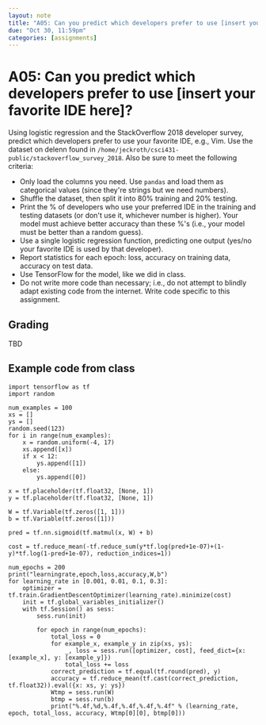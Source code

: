 ```yaml
---
layout: note
title: "A05: Can you predict which developers prefer to use [insert your favorite IDE here]?"
due: "Oct 30, 11:59pm"
categories: [assignments]
---
```


# A05: Can you predict which developers prefer to use [insert your favorite IDE here]?

Using logistic regression and the StackOverflow 2018 developer survey, predict which developers prefer to use your favorite IDE, e.g., Vim. Use the dataset on delenn found in `/home/jeckroth/csci431-public/stackoverflow_survey_2018`. Also be sure to meet the following criteria:

- Only load the columns you need. Use `pandas` and load them as categorical values (since they're strings but we need numbers).
- Shuffle the dataset, then split it into 80% training and 20% testing.
- Print the % of developers who use your preferred IDE in the training and testing datasets (or don't use it, whichever number is higher). Your model must achieve better accuracy than these %'s (i.e., your model must be better than a random guess).
- Use a single logistic regression function, predicting one output (yes/no your favorite IDE is used by that developer).
- Report statistics for each epoch: loss, accuracy on training data, accuracy on test data.
- Use TensorFlow for the model, like we did in class.
- Do not write more code than necessary; i.e., do not attempt to blindly adapt existing code from the internet. Write code specific to this assignment.

## Grading

TBD

## Example code from class

```
import tensorflow as tf                                                                                                                                                                                     
import random                                                                                                                                                                                               
                                                                                                                                                                                                            
num_examples = 100                                                                                                                                                                                          
xs = []                                                                                                                                                                                                     
ys = []
random.seed(123)
for i in range(num_examples):
    x = random.uniform(-4, 17)
    xs.append([x])
    if x < 12:
        ys.append([1])
    else:
        ys.append([0])

x = tf.placeholder(tf.float32, [None, 1])
y = tf.placeholder(tf.float32, [None, 1])

W = tf.Variable(tf.zeros([1, 1]))
b = tf.Variable(tf.zeros([1]))

pred = tf.nn.sigmoid(tf.matmul(x, W) + b)

cost = tf.reduce_mean(-tf.reduce_sum(y*tf.log(pred+1e-07)+(1-y)*tf.log(1-pred+1e-07), reduction_indices=1))

num_epochs = 200
print("learningrate,epoch,loss,accuracy,W,b")
for learning_rate in [0.001, 0.01, 0.1, 0.3]:
    optimizer = tf.train.GradientDescentOptimizer(learning_rate).minimize(cost)
    init = tf.global_variables_initializer()
    with tf.Session() as sess:
        sess.run(init)

        for epoch in range(num_epochs):
            total_loss = 0
            for example_x, example_y in zip(xs, ys):
                _, loss = sess.run([optimizer, cost], feed_dict={x: [example_x], y: [example_y]})
                total_loss += loss
            correct_prediction = tf.equal(tf.round(pred), y)
            accuracy = tf.reduce_mean(tf.cast(correct_prediction, tf.float32)).eval({x: xs, y: ys})
            Wtmp = sess.run(W)
            btmp = sess.run(b)
            print("%.4f,%d,%.4f,%.4f,%.4f,%.4f" % (learning_rate, epoch, total_loss, accuracy, Wtmp[0][0], btmp[0]))
```

